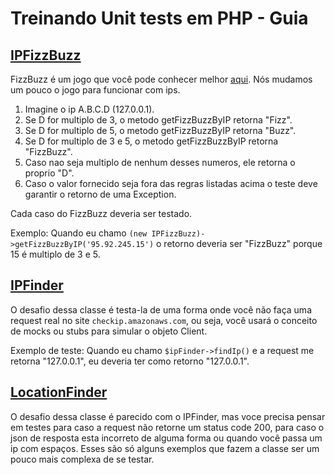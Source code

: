 # Treinando Unit tests em PHP - Guia

## [IPFizzBuzz](./src/Service/IPFizzBuzz.php)

FizzBuzz é um jogo que você pode conhecer melhor [aqui](https://en.wikipedia.org/wiki/Fizz_buzz). Nós mudamos um pouco o jogo para funcionar com ips.  

1. Imagine o ip A.B.C.D (127.0.0.1).
2. Se D for multiplo de 3, o metodo getFizzBuzzByIP retorna "Fizz".
3. Se D for multiplo de 5, o metodo getFizzBuzzByIP retorna "Buzz".
4. Se D for multiplo de 3 e 5, o metodo getFizzBuzzByIP retorna "FizzBuzz".
5. Caso nao seja multiplo de nenhum desses numeros, ele retorna o proprio "D".
6. Caso o valor fornecido seja fora das regras listadas acima o teste deve garantir o retorno de uma Exception.

Cada caso do FizzBuzz deveria ser testado. 

Exemplo: Quando eu chamo `(new IPFizzBuzz)->getFizzBuzzByIP('95.92.245.15')` o retorno deveria ser "FizzBuzz" porque 15 é multiplo de 3 e 5.


## [IPFinder](./src/Service/IPFinder.php)

O desafio dessa classe é testa-la de uma forma onde você não faça uma request real no site `checkip.amazonaws.com`, ou seja, você usará o conceito de mocks ou stubs para simular o objeto Client.

Exemplo de teste: Quando eu chamo `$ipFinder->findIp()` e a request me retorna "127.0.0.1", eu deveria ter como retorno "127.0.0.1". 

## [LocationFinder](./src/Service/LocationFinder.php)

O desafio dessa classe é parecido com o IPFinder, mas voce precisa pensar em testes para caso a request não retorne um status code 200, para caso o json de resposta esta incorreto de alguma forma ou quando você passa um ip com espaços. Esses são só alguns exemplos que fazem a classe ser um pouco mais complexa de se testar. 
